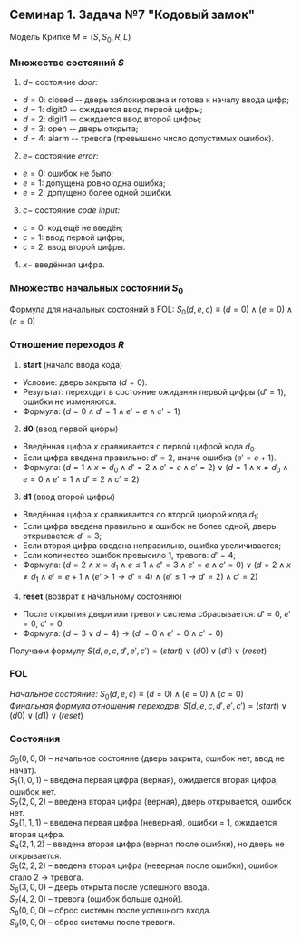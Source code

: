 ## Семинар 1. Задача №7 "Кодовый замок"
Модель Крипке $M = (S, S_0, R, L)$
### Множество состояний $S$
1. $d -$ состояние *door:*
  - $d = 0:$ closed -- дверь заблокирована и готова к началу ввода цифр;
  - $d = 1:$ digit0 -- ожидается ввод первой цифры;
  - $d = 2:$ digit1 -- ожидается ввод второй цифры;
  - $d = 3:$ open -- дверь открыта;
  - $d = 4:$ alarm -- тревога (превышено число допустимых ошибок).
2. $e -$ состояние *error:*
  - $e = 0:$ ошибок не было;
  - $e = 1:$  допущена ровно одна ошибка;
  - $e = 2:$ допущено более одной ошибки. 
3. $c -$ состояние *code input:*
  - $c = 0:$ код ещё не введён;
  - $c = 1:$ ввод первой цифры;
  - $c = 2:$ ввод второй цифры.
4. $x -$ введённая цифра.

### Множество начальных состояний $S_0$
Формула для начальных состояний в FOL: 
$S_0 (d, e, с) \equiv (d = 0 ) \land (e = 0) \land (c = 0)$
### Отношение переходов $R$
1. **start** (начало ввода кода)
  - Условие: дверь закрыта ($d = 0$).
  - Результат: переходит в состояние ожидания первой цифры ($d' = 1$), ошибки не изменяются.
  - Формула: $(d = 0 \land d' = 1 \land e' = e \land c' = 1)$
2. **d0** (ввод первой цифры)
  - Введённая цифра $x$ сравнивается с первой цифрой кода $d_0$.
  - Если цифра введена правильно: $d' = 2$, иначе ошибка ($e' = e + 1$).
  - Формула: $(d = 1 \land x = d_0 \land d' = 2 \land e' = e \land c' = 2) \lor (d = 1 \land x \neq d_0 \land e = 0 \land e' = 1 \land d' = 2 \land c' = 2)$
3. **d1** (ввод второй цифры)
  - Введённая цифра $x$ сравнивается со второй цифрой кода $d_1$;
  - Если цифра введена правильно и ошибок не более одной, дверь открывается: $d' = 3$;
  - Если вторая цифра введена неправильно, ошибка увеличивается;
  - Если количество ошибок превысило 1, тревога: $d' = 4$;
  - Формула: $(d = 2 \land x = d_1 \land e \leq 1 \land d' = 3 \land e' = e \land c' = 0) \lor (d = 2 \land x \neq d_1 \land e' = e + 1 \land (e' > 1 \to d' = 4) \land (e' \leq 1 \to d' = 2) \land c' = 2)$
4. **reset** (возврат к начальному состоянию)
  - После открытия двери или тревоги система сбрасывается: $d' = 0$, $e' = 0$, $c' = 0$.
  - Формула: $(d = 3 \lor d = 4) \to (d' = 0 \land e' = 0 \land c' = 0)$  

  Получаем формулу $S(d, e, c, d', e', c') = (start) \lor (d0) \lor (d1) \lor (reset)$
### FOL
*Начальное состояние:* $S_0 (d, e, с) \equiv (d = 0 ) \land (e = 0) \land (c = 0)$  
*Финальная формула отношения переходов:* $S(d, e, c, d', e', c') = (start) \lor (d0) \lor (d1) \lor (reset)$

### Состояния
$S_0(0,0,0)$ – начальное состояние (дверь закрыта, ошибок нет, ввод не начат).  
$S_1(1,0,1)$ – введена первая цифра (верная), ожидается вторая цифра, ошибок нет.  
$S_2(2,0,2)$ – введена вторая цифра (верная), дверь открывается, ошибок нет.  
$S_3(1,1,1)$ – введена первая цифра (неверная), ошибки = 1, ожидается вторая цифра.  
$S_4(2,1,2)$ – введена вторая цифра (верная после ошибки), но дверь не открывается.  
$S_5(2,2,2)$ – введена вторая цифра (неверная после ошибки), ошибок стало 2 → тревога.  
$S_6(3,0,0)$ – дверь открыта после успешного ввода.  
$S_7(4,2,0)$ – тревога (ошибок больше одной).  
$S_8(0,0,0)$ – сброс системы после успешного входа.  
$S_9(0,0,0)$ – сброс системы после тревоги.
